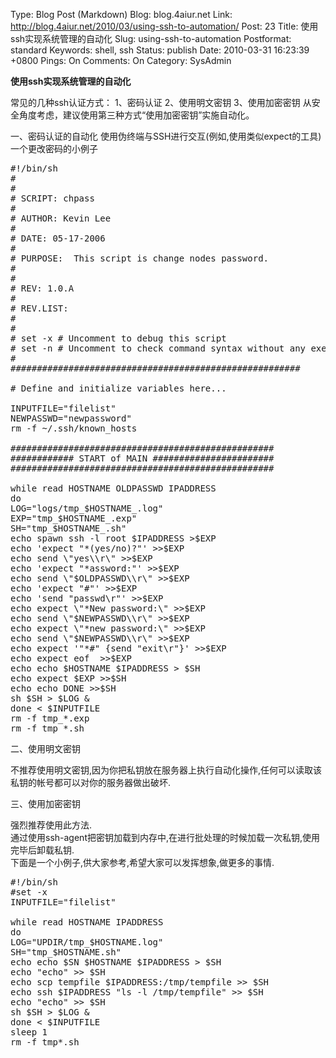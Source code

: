 Type: Blog Post (Markdown)
Blog: blog.4aiur.net
Link: http://blog.4aiur.net/2010/03/using-ssh-to-automation/
Post: 23
Title: 使用ssh实现系统管理的自动化
Slug: using-ssh-to-automation
Postformat: standard
Keywords: shell, ssh
Status: publish
Date: 2010-03-31 16:23:39 +0800
Pings: On
Comments: On
Category: SysAdmin

**使用ssh实现系统管理的自动化**

常见的几种ssh认证方式：
1、密码认证
2、使用明文密钥
3、使用加密密钥
从安全角度考虑，建议使用第三种方式“使用加密密钥”实施自动化。

一、密码认证的自动化
使用伪终端与SSH进行交互(例如,使用类似expect的工具)
一个更改密码的小例子

<pre lang="bash">#!/bin/sh
#
#
# SCRIPT: chpass
#
# AUTHOR: Kevin Lee
#
# DATE: 05-17-2006
#
# PURPOSE:  This script is change nodes password.
#
#
# REV: 1.0.A
#
# REV.LIST:
#
#
# set -x # Uncomment to debug this script
# set -n # Uncomment to check command syntax without any execution
#
#######################################################

# Define and initialize variables here...

INPUTFILE="filelist"
NEWPASSWD="newpassword"
rm -f ~/.ssh/known_hosts

##################################################
############ START of MAIN #######################
##################################################

while read HOSTNAME OLDPASSWD IPADDRESS
do
LOG="logs/tmp_$HOSTNAME_.log"
EXP="tmp_$HOSTNAME_.exp"
SH="tmp_$HOSTNAME_.sh"
echo spawn ssh -l root $IPADDRESS >$EXP
echo 'expect "*(yes/no)?"' >>$EXP
echo send \"yes\\r\" >>$EXP
echo 'expect "*assword:"' >>$EXP
echo send \"$OLDPASSWD\\r\" >>$EXP
echo 'expect "#"' >>$EXP
echo 'send "passwd\r"' >>$EXP
echo expect \"*New password:\" >>$EXP
echo send \"$NEWPASSWD\\r\" >>$EXP
echo expect \"*new password:\" >>$EXP
echo send \"$NEWPASSWD\\r\" >>$EXP
echo expect '"*#" {send "exit\r"}' >>$EXP
echo expect eof  >>$EXP
echo echo $HOSTNAME $IPADDRESS > $SH
echo expect $EXP >>$SH
echo echo DONE >>$SH
sh $SH > $LOG &
done < $INPUTFILE
rm -f tmp_*.exp
rm -f tmp_*.sh</pre>

二、使用明文密钥

不推荐使用明文密钥,因为你把私钥放在服务器上执行自动化操作,任何可以读取该私钥的帐号都可以对你的服务器做出破坏.

三、使用加密密钥

强烈推荐使用此方法.  
通过使用ssh-agent把密钥加载到内存中,在进行批处理的时候加载一次私钥,使用完毕后卸载私钥.  
下面是一个小例子,供大家参考,希望大家可以发挥想象,做更多的事情.

<pre lang="bash">#!/bin/sh
#set -x
INPUTFILE="filelist"

while read HOSTNAME IPADDRESS
do
LOG="UPDIR/tmp_$HOSTNAME.log"
SH="tmp_$HOSTNAME.sh"
echo echo $SN $HOSTNAME $IPADDRESS > $SH
echo "echo" >> $SH
echo scp tempfile $IPADDRESS:/tmp/tempfile >> $SH
echo ssh $IPADDRESS "ls -l /tmp/tempfile" >> $SH
echo "echo" >> $SH
sh $SH > $LOG &
done < $INPUTFILE
sleep 1
rm -f tmp*.sh</pre>
